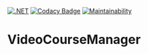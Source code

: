 [![.NET](https://github.com/gregorybutler/VideoCourseManager/actions/workflows/dotnet.yml/badge.svg)](https://github.com/gregorybutler/VideoCourseManager/actions/workflows/dotnet.yml)
[![Codacy Badge](https://app.codacy.com/project/badge/Grade/dfd002e0a6b24eb9abb3f6f1d00dd5fb)](https://www.codacy.com/gh/gregorybutler/VideoCourseManager/dashboard?utm_source=github.com&amp;utm_medium=referral&amp;utm_content=gregorybutler/VideoCourseManager&amp;utm_campaign=Badge_Grade)
[![Maintainability](https://api.codeclimate.com/v1/badges/951c9ebda8c6e760e7ac/maintainability)](https://codeclimate.com/github/gregorybutler/VideoCourseManager/maintainability)
# VideoCourseManager
